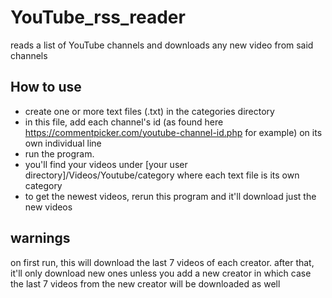# YouTube_rss_reader
reads a list of YouTube channels and downloads any new video from said channels

## How to use

- create one or more text files (.txt) in the categories directory
- in this file, add each channel's id (as found here https://commentpicker.com/youtube-channel-id.php for example) on its own individual line
- run the program.
- you'll find your videos under [your user directory]/Videos/Youtube/category where each text file is its own category
- to get the newest videos, rerun this program and it'll download just the new videos

## warnings

on first run, this will download the last 7 videos of each creator. after that, it'll only download new ones unless you add a new creator in which case the last 7 videos from the new creator will be downloaded as well
